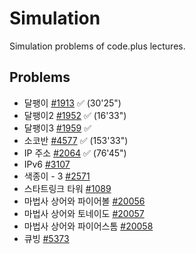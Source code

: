 # Simulation

Simulation problems of code.plus lectures.

## Problems
* 달팽이 [#1913](https://www.acmicpc.net/problem/1913) ✅ (30'25")
* 달팽이2 [#1952](https://www.acmicpc.net/problem/1952) ✅ (16'33")
* 달팽이3 [#1959](https://www.acmicpc.net/problem/1959) ✅
* 소코반 [#4577](https://www.acmicpc.net/problem/4577) ✅ (153'33")
* IP 주소 [#2064](https://www.acmicpc.net/problem/2064) ✅ (76'45")
* IPv6 [#3107](https://www.acmicpc.net/problem/3107)
* 색종이 - 3 [#2571](https://www.acmicpc.net/problem/2571)
* 스타트링크 타워 [#1089](https://www.acmicpc.net/problem/1089)
* 마법사 상어와 파이어볼 [#20056](https://www.acmicpc.net/problem/20056)
* 마법사 상어와 토네이도 [#20057](https://www.acmicpc.net/problem/20057)
* 마법사 상어와 파이어스톰 [#20058](https://www.acmicpc.net/problem/20058)
* 큐빙 [#5373](https://www.acmicpc.net/problem/5373)